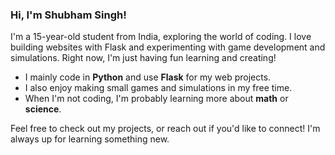### Hi, I'm Shubham Singh!

I'm a 15-year-old student from India, exploring the world of coding. I love building websites with Flask and experimenting with game development and simulations. Right now, I'm just having fun learning and creating!

- I mainly code in **Python** and use **Flask** for my web projects.
- I also enjoy making small games and simulations in my free time.
- When I'm not coding, I'm probably learning more about **math** or **science**.

Feel free to check out my projects, or reach out if you'd like to connect! I'm always up for learning something new.
